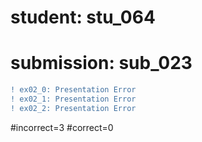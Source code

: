 # student: stu_064
# submission: sub_023

```diff
! ex02_0: Presentation Error
! ex02_1: Presentation Error
! ex02_2: Presentation Error
```
#incorrect=3
#correct=0
